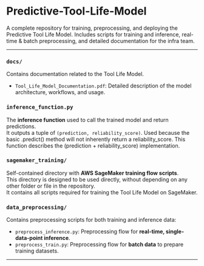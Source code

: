 # Predictive-Tool-Life-Model
A complete repository for training, preprocessing, and deploying the Predictive Tool Life Model. Includes scripts for training and inference, real-time &amp; batch preprocessing, and detailed documentation for the infra team.


---


### `docs/`  
Contains documentation related to the Tool Life Model.  
- `Tool_Life_Model_Documentation.pdf`: Detailed description of the model architecture, workflows, and usage.

### `inference_function.py`  
The **inference function** used to call the trained model and return predictions.  
It outputs a tuple of `(prediction, reliability_score)`.
Used because the basic .predict() method will not inherently return a reliability_score. 
This function describes the (prediction + reliability_score) implementation. 

### `sagemaker_training/`  
Self-contained directory with **AWS SageMaker training flow scripts**.  
This directory is designed to be used directly, without depending on any other folder or file in the repository.  
It contains all scripts required for training the Tool Life Model on SageMaker.

### `data_preprocessing/`  
Contains preprocessing scripts for both training and inference data:
- `preprocess_inference.py`: Preprocessing flow for **real-time, single-data-point inference**.
- `preprocess_train.py`: Preprocessing flow for **batch data** to prepare training datasets.

---

